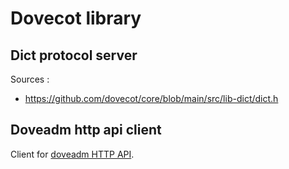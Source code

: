 # Dovecot library

## Dict protocol server

Sources : 
- https://github.com/dovecot/core/blob/main/src/lib-dict/dict.h

## Doveadm http api client

Client for [doveadm HTTP API](https://doc.dovecot.org/admin_manual/doveadm_http_api/).
